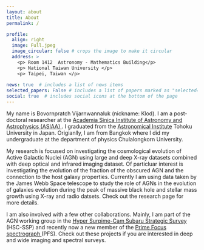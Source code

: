```yaml
---
layout: about
title: About
permalink: /

profile:
  align: right
  image: Full.jpeg
  image_circular: false # crops the image to make it circular
  address: >
    <p> Room 1412  Astronomy - Mathematics Building</p>
    <p> National Taiwan University </p>
    <p> Taipei, Taiwan </p>
    
news: true  # includes a list of news items
selected_papers: False # includes a list of papers marked as "selected={true}"
social: true  # includes social icons at the bottom of the page
---
```


My name is Bovornpratch Vijarnwannaluk (nickname: Klod). I am a post-doctoral researcher at the 
<a href='https://www.asiaa.sinica.edu.tw'> Academia Sinica Institute of Astronomy and Astrophysics (ASIAA) </a>. I graduated from the <a href='https://www.astr.tohoku.ac.jp/en/index.html'> Astronomical Institute</a> Tohoku University in Japan. Origianlly, I am from Bangkok where I did my undergraduate at the department of physics Chulalongkorn University.

My research is focused on investigating the cosmological evolution of Active Galactic Nuclei (AGN) using large and deep X-ray datasets combined with deep optical and infrared imaging dataset. Of particluar interest is investigating the evolution of the fraction of the obscured AGN and the connection to the host galaxy properties. Currently I am using data taken by the James Webb Space telescope to study the role of AGNs in the evolution of galaxies evolution during the peak of massive black hole and stellar mass growth using X-ray and radio datsets. Check out the research page for more details.

I am also involved with a few other collaborations. Mainly, I am part of the AGN working group in the <a href='https://hsc.mtk.nao.ac.jp/ssp/'>Hyper Surpime-Cam Subaru Strategic Survey </a> (HSC-SSP) and recently now a new member of the <a href='https://pfs.ipmu.jp/intro.html'>Prime Focus spectrograph </a>  (PFS). Check out these projects if you are interested in deep and wide imaging and spectral surveys.




